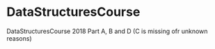 # DataStructuresCourse
DataStructuresCourse 2018 Part A, B and D (C is missing ofr unknown reasons)

